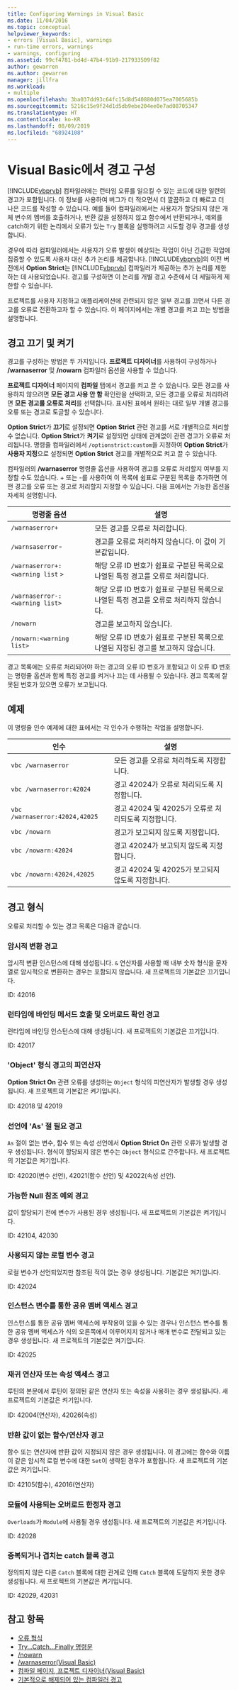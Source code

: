 ```yaml
---
title: Configuring Warnings in Visual Basic
ms.date: 11/04/2016
ms.topic: conceptual
helpviewer_keywords:
- errors [Visual Basic], warnings
- run-time errors, warnings
- warnings, configuring
ms.assetid: 99cf4781-bd4d-47b4-91b9-217933509f82
author: gewarren
ms.author: gewarren
manager: jillfra
ms.workload:
- multiple
ms.openlocfilehash: 3ba037dd93c64fc15d8d540880d075ea7005685b
ms.sourcegitcommit: 5216c15e9f24d1d5db9ebe204ee0e7ad08705347
ms.translationtype: HT
ms.contentlocale: ko-KR
ms.lasthandoff: 08/09/2019
ms.locfileid: "68924108"
---
```

# <a name="configuring-warnings-in-visual-basic"></a>Visual Basic에서 경고 구성

[!INCLUDE[vbprvb](../code-quality/includes/vbprvb_md.md)] 컴파일러에는 런타임 오류를 일으킬 수 있는 코드에 대한 일련의 경고가 포함됩니다. 이 정보를 사용하여 버그가 더 적으면서 더 깔끔하고 더 빠르고 더 나은 코드를 작성할 수 있습니다. 예를 들어 컴파일러에서는 사용자가 할당되지 않은 개체 변수의 멤버를 호출하거나, 반환 값을 설정하지 않고 함수에서 반환되거나, 예외를 catch하기 위한 논리에서 오류가 있는 `Try` 블록을 실행하려고 시도할 경우 경고를 생성합니다.

경우에 따라 컴파일러에서는 사용자가 오류 발생이 예상되는 작업이 아닌 긴급한 작업에 집중할 수 있도록 사용자 대신 추가 논리를 제공합니다. [!INCLUDE[vbprvb](../code-quality/includes/vbprvb_md.md)]의 이전 버전에서 **Option Strict**는 [!INCLUDE[vbprvb](../code-quality/includes/vbprvb_md.md)] 컴파일러가 제공하는 추가 논리를 제한하는 데 사용되었습니다. 경고를 구성하면 이 논리를 개별 경고 수준에서 더 세밀하게 제한할 수 있습니다.

프로젝트를 사용자 지정하고 애플리케이션에 관련되지 않은 일부 경고를 끄면서 다른 경고를 오류로 전환하고자 할 수 있습니다. 이 페이지에서는 개별 경고를 켜고 끄는 방법을 설명합니다.

## <a name="turning-warnings-off-and-on"></a>경고 끄기 및 켜기
경고를 구성하는 방법은 두 가지입니다. **프로젝트 디자이너**를 사용하여 구성하거나 **/warnaserror** 및 **/nowarn** 컴파일러 옵션을 사용할 수 있습니다.

**프로젝트 디자이너** 페이지의 **컴파일** 탭에서 경고를 켜고 끌 수 있습니다. 모든 경고를 사용하지 않으려면 **모든 경고 사용 안 함** 확인란을 선택하고, 모든 경고를 오류로 처리하려면 **모든 경고를 오류로 처리**를 선택합니다. 표시된 표에서 원하는 대로 일부 개별 경고를 오류 또는 경고로 토글할 수 있습니다.

**Option Strict**가 **끄기**로 설정되면 **Option Strict** 관련 경고를 서로 개별적으로 처리할 수 없습니다. **Option Strict**가 **켜기**로 설정되면 상태에 관계없이 관련 경고가 오류로 처리됩니다. 명령줄 컴파일러에서 `/optionstrict:custom`을 지정하여 **Option Strict**가 **사용자 지정**으로 설정되면 **Option Strict** 경고를 개별적으로 켜고 끌 수 있습니다.

컴파일러의 **/warnaserror** 명령줄 옵션을 사용하여 경고를 오류로 처리할지 여부를 지정할 수도 있습니다. \+ 또는 -를 사용하여 이 목록에 쉼표로 구분된 목록을 추가하면 어떤 경고를 오류 또는 경고로 처리할지 지정할 수 있습니다. 다음 표에서는 가능한 옵션을 자세히 설명합니다.

|명령줄 옵션|설명|
| - |---------------|
|`/warnaserror+`|모든 경고를 오류로 처리합니다.|
|`/warnsaserror`-|경고를 오류로 처리하지 않습니다. 이 값이 기본값입니다.|
|`/warnaserror+:<warning list` `>`|해당 오류 ID 번호가 쉼표로 구분된 목록으로 나열된 특정 경고를 오류로 처리합니다.|
|`/warnaserror-:<warning list>`|해당 오류 ID 번호가 쉼표로 구분된 목록으로 나열된 특정 경고를 오류로 처리하지 않습니다.|
|`/nowarn`|경고를 보고하지 않습니다.|
|`/nowarn:<warning list>`|해당 오류 ID 번호가 쉼표로 구분된 목록으로 나열된 지정된 경고를 보고하지 않습니다.|

경고 목록에는 오류로 처리되어야 하는 경고의 오류 ID 번호가 포함되고 이 오류 ID 번호는 명령줄 옵션과 함께 특정 경고를 켜거나 끄는 데 사용될 수 있습니다. 경고 목록에 잘못된 번호가 있으면 오류가 보고됩니다.

## <a name="examples"></a>예제
이 명령줄 인수 예제에 대한 표에서는 각 인수가 수행하는 작업을 설명합니다.

|인수|설명|
|--------------|-----------------|
|`vbc /warnaserror`|모든 경고를 오류로 처리하도록 지정합니다.|
|`vbc /warnaserror:42024`|경고 42024가 오류로 처리되도록 지정합니다.|
|`vbc /warnaserror:42024,42025`|경고 42024 및 42025가 오류로 처리되도록 지정합니다.|
|`vbc /nowarn`|경고가 보고되지 않도록 지정합니다.|
|`vbc /nowarn:42024`|경고 42024가 보고되지 않도록 지정합니다.|
|`vbc /nowarn:42024,42025`|경고 42024 및 42025가 보고되지 않도록 지정합니다.|

## <a name="types-of-warnings"></a>경고 형식
오류로 처리할 수 있는 경고 목록은 다음과 같습니다.

### <a name="implicit-conversion-warning"></a>암시적 변환 경고
암시적 변환 인스턴스에 대해 생성됩니다. `&` 연산자를 사용할 때 내부 숫자 형식을 문자열로 암시적으로 변환하는 경우는 포함되지 않습니다. 새 프로젝트의 기본값은 끄기입니다.

ID: 42016

### <a name="late-bound-method-invocation-and-overload-resolution-warning"></a>런타임에 바인딩 메서드 호출 및 오버로드 확인 경고
런타임에 바인딩 인스턴스에 대해 생성됩니다. 새 프로젝트의 기본값은 끄기입니다.

ID: 42017

### <a name="operands-of-type-object-warnings"></a>'Object' 형식 경고의 피연산자
**Option Strict On** 관련 오류를 생성하는 `Object` 형식의 피연산자가 발생할 경우 생성됩니다. 새 프로젝트의 기본값은 켜기입니다.

ID: 42018 및 42019

### <a name="declarations-require-as-clause-warnings"></a>선언에 'As' 절 필요 경고
`As` 절이 없는 변수, 함수 또는 속성 선언에서 **Option Strict On** 관련 오류가 발생할 경우 생성됩니다. 형식이 할당되지 않은 변수는 `Object` 형식으로 간주합니다. 새 프로젝트의 기본값은 켜기입니다.

ID: 42020(변수 선언), 42021(함수 선언) 및 42022(속성 선언).

### <a name="possible-null-reference-exception-warnings"></a>가능한 Null 참조 예외 경고
값이 할당되기 전에 변수가 사용된 경우 생성됩니다. 새 프로젝트의 기본값은 켜기입니다.

ID: 42104, 42030

### <a name="unused-local-variable-warning"></a>사용되지 않는 로컬 변수 경고
로컬 변수가 선언되었지만 참조된 적이 없는 경우 생성됩니다. 기본값은 켜기입니다.

ID: 42024

### <a name="access-of-shared-member-through-instance-variable-warning"></a>인스턴스 변수를 통한 공유 멤버 액세스 경고
인스턴스를 통한 공유 멤버 액세스에 부작용이 있을 수 있는 경우나 인스턴스 변수를 통한 공유 멤버 액세스가 식의 오른쪽에서 이루어지지 않거나 매개 변수로 전달되고 있는 경우 생성됩니다. 새 프로젝트의 기본값은 켜기입니다.

ID: 42025

### <a name="recursive-operator-or-property-access-warnings"></a>재귀 연산자 또는 속성 액세스 경고
루틴의 본문에서 루틴이 정의된 같은 연산자 또는 속성을 사용하는 경우 생성됩니다. 새 프로젝트의 기본값은 켜기입니다.

ID: 42004(연산자), 42026(속성)

### <a name="function-or-operator-without-return-value-warning"></a>반환 값이 없는 함수/연산자 경고
함수 또는 연산자에 반환 값이 지정되지 않은 경우 생성됩니다. 이 경고에는 함수와 이름이 같은 암시적 로컬 변수에 대한 `Set`이 생략된 경우가 포함됩니다. 새 프로젝트의 기본값은 켜기입니다.

ID: 42105(함수), 42016(연산자)

### <a name="overloads-modifier-used-in-a-module-warning"></a>모듈에 사용되는 오버로드 한정자 경고
`Overloads`가 `Module`에 사용될 경우 생성됩니다. 새 프로젝트의 기본값은 켜기입니다.

ID: 42028

### <a name="duplicate-or-overlapping-catch-blocks-warnings"></a>중복되거나 겹치는 catch 블록 경고
정의되지 않은 다른 `Catch` 블록에 대한 관계로 인해 `Catch` 블록에 도달하지 못한 경우 생성됩니다. 새 프로젝트의 기본값은 켜기입니다.

ID: 42029, 42031

## <a name="see-also"></a>참고 항목

- [오류 형식](/dotnet/visual-basic/programming-guide/language-features/error-types)
- [Try...Catch...Finally 명령문](/dotnet/visual-basic/language-reference/statements/try-catch-finally-statement)
- [/nowarn](/dotnet/visual-basic/reference/command-line-compiler/nowarn)
- [/warnaserror(Visual Basic)](/dotnet/visual-basic/reference/command-line-compiler/warnaserror)
- [컴파일 페이지, 프로젝트 디자이너(Visual Basic)](../ide/reference/compile-page-project-designer-visual-basic.md)
- [기본적으로 해제되어 있는 컴파일러 경고](/cpp/preprocessor/compiler-warnings-that-are-off-by-default)